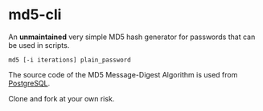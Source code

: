 # md5-cli

An **unmaintained** very simple MD5 hash generator for passwords that can be used in scripts.

    md5 [-i iterations] plain_password

The source code of the MD5 Message-Digest Algorithm is used from [PostgreSQL](https://www.postgresql.org/).

Clone and fork at your own risk.